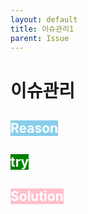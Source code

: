 ```yaml
---
layout: default
title: 이슈관리1
parent: Issue
---
```


# 이슈관리

## <span style="background-color:skyblue; color: white">Reason</span>
## <span style="background-color:green; color: white"> try </span>
## <span style="background-color:pink; color: white"> Solution </span>

  
